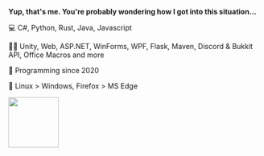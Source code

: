 **Yup, that's me. You're probably wondering how I got into this situation…**

💻 C#, Python, Rust, Java, Javascript

🧑‍💻 Unity, Web, ASP.NET, WinForms, WPF, Flask, Maven, Discord & Bukkit API, Office Macros and more

💾 Programming since 2020

💖 Linux > Windows, Firefox > MS Edge

<a href="https://www.credly.com/badges/68b2232e-6eef-4533-971c-dfee4c6f08f6/public_url">
 <img src="https://images.credly.com/size/330x330/images/70d71df5-f3dc-4380-9b9d-f22513a70417/CCNAITN__1_.png" height=100 />
</a>
